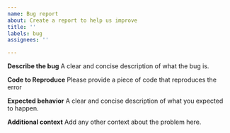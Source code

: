 ```yaml
---
name: Bug report
about: Create a report to help us improve
title: ''
labels: bug
assignees: ''

---
```


**Describe the bug**
A clear and concise description of what the bug is.

**Code to Reproduce**
Please provide a piece of code that reproduces the error

**Expected behavior**
A clear and concise description of what you expected to happen.

**Additional context**
Add any other context about the problem here.
